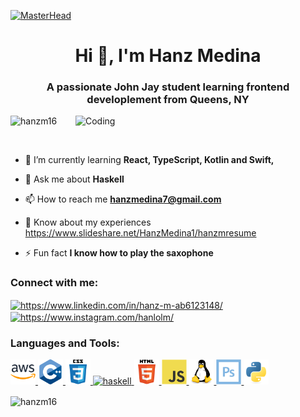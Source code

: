 [![MasterHead](https://globaleducation.s3.ap-south-1.amazonaws.com/globaledu/gif/front-end-development.gif)](http://HanzM16)
<h1 align="center">Hi 👋, I'm Hanz Medina</h1>
<h3 align="center">A passionate John Jay student learning frontend developlement from Queens, NY</h3>
<img align="right" alt="Coding"  width="400" src="https://media.giphy.com/media/1GEATImIxEXVR79Dhk/giphy.gif">
                                                 
<p align="left"> <img src="https://komarev.com/ghpvc/?username=hanzm16&label=Profile%20views&color=0e75b6&style=flat" alt="hanzm16" /> </p>
<p align="left"> <a href="https://twitter.com/" target="blank"><img src="https://img.shields.io/twitter/follow/?logo=twitter&style=for-the-badge" alt="" /></a> </p>

- 🌱 I’m currently learning **React, TypeScript, Kotlin and Swift,**

- 💬 Ask me about **Haskell**

- 📫 How to reach me **hanzmedina7@gmail.com**

- 📄 Know about my experiences https://www.slideshare.net/HanzMedina1/hanzmresume
- ⚡ Fun fact **I know how to play the saxophone**

<h3 align="left">Connect with me:</h3>
<p align="left">
<a href="https://www.linkedin.com/in/hanz-m-ab6123148/" target="blank"> <img align="center" src="https://raw.githubusercontent.com/rahuldkjain/github-profile-readme-generator/master/src/images/icons/Social/linked-in-alt.svg" alt="https://www.linkedin.com/in/hanz-m-ab6123148/" height="30" width="40" /></a>
<a href="https://www.instagram.com/hanlolm/" target="blank"><img align="center" src="https://raw.githubusercontent.com/rahuldkjain/github-profile-readme-generator/master/src/images/icons/Social/instagram.svg" alt="https://www.instagram.com/hanlolm/" height="30" width="40" /></a>
</p>

<h3 align="left">Languages and Tools:</h3>
<p align="left"> <a href="https://aws.amazon.com" target="_blank" rel="noreferrer"> <img src="https://raw.githubusercontent.com/devicons/devicon/master/icons/amazonwebservices/amazonwebservices-original-wordmark.svg" alt="aws" width="40" height="40"/> </a> <a href="https://www.w3schools.com/cpp/" target="_blank" rel="noreferrer"> <img src="https://raw.githubusercontent.com/devicons/devicon/master/icons/cplusplus/cplusplus-original.svg" alt="cplusplus" width="40" height="40"/> </a> <a href="https://www.w3schools.com/css/" target="_blank" rel="noreferrer"> <img src="https://raw.githubusercontent.com/devicons/devicon/master/icons/css3/css3-original-wordmark.svg" alt="css3" width="40" height="40"/> </a> <a href="https://www.haskell.org/" target="_blank" rel="noreferrer"> <img src="https://upload.wikimedia.org/wikipedia/commons/1/1c/Haskell-Logo.svg" alt="haskell" width="40" height="40"/> </a> <a href="https://www.w3.org/html/" target="_blank" rel="noreferrer"> <img src="https://raw.githubusercontent.com/devicons/devicon/master/icons/html5/html5-original-wordmark.svg" alt="html5" width="40" height="40"/> </a> <a href="https://developer.mozilla.org/en-US/docs/Web/JavaScript" target="_blank" rel="noreferrer"> <img src="https://raw.githubusercontent.com/devicons/devicon/master/icons/javascript/javascript-original.svg" alt="javascript" width="40" height="40"/> </a> <a href="https://www.linux.org/" target="_blank" rel="noreferrer"> <img src="https://raw.githubusercontent.com/devicons/devicon/master/icons/linux/linux-original.svg" alt="linux" width="40" height="40"/> </a> <a href="https://www.photoshop.com/en" target="_blank" rel="noreferrer"> <img src="https://raw.githubusercontent.com/devicons/devicon/master/icons/photoshop/photoshop-line.svg" alt="photoshop" width="40" height="40"/> </a> <a href="https://www.python.org" target="_blank" rel="noreferrer"> <img src="https://raw.githubusercontent.com/devicons/devicon/master/icons/python/python-original.svg" alt="python" width="40" height="40"/> </a> </p>

<p><img align="center" src="https://github-readme-stats.vercel.app/api/top-langs?username=hanzm16&show_icons=true&locale=en&layout=compact" alt="hanzm16" /></p>
